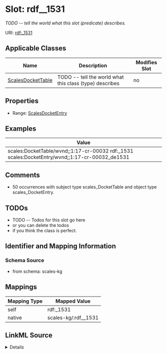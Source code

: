 

# Slot: rdf__1531


_TODO -- tell the world what this slot (predicate) describes._





URI: [rdf:_1531](http://www.w3.org/1999/02/22-rdf-syntax-ns#_1531)



<!-- no inheritance hierarchy -->





## Applicable Classes

| Name | Description | Modifies Slot |
| --- | --- | --- |
| [ScalesDocketTable](../classes/ScalesDocketTable.md) | TODO -- tell the world what this class (type) describes |  no  |







## Properties

* Range: [ScalesDocketEntry](../classes/ScalesDocketEntry.md)






## Examples

| Value |
| --- |
| scales:DocketTable/wvnd;;1:17-cr-00032 rdf:_1531 scales:DocketEntry/wvnd;;1:17-cr-00032_de1531 |

## Comments

* 50 occurrences with subject type scales_DocketTable and object type scales_DocketEntry.

## TODOs

* TODO -- Todos for this slot go here
* or you can delete the todos
* if you think the class is perfect.

## Identifier and Mapping Information







### Schema Source


* from schema: scales-kg




## Mappings

| Mapping Type | Mapped Value |
| ---  | ---  |
| self | rdf:_1531 |
| native | scales-kg/:rdf__1531 |




## LinkML Source

<details>
```yaml
name: rdf__1531
description: TODO -- tell the world what this slot (predicate) describes.
todos:
- TODO -- Todos for this slot go here
- or you can delete the todos
- if you think the class is perfect.
comments:
- 50 occurrences with subject type scales_DocketTable and object type scales_DocketEntry.
examples:
- value: scales:DocketTable/wvnd;;1:17-cr-00032 rdf:_1531 scales:DocketEntry/wvnd;;1:17-cr-00032_de1531
from_schema: scales-kg
rank: 1000
slot_uri: rdf:_1531
alias: rdf__1531
domain_of:
- scales_DocketTable
range: scales_DocketEntry

```
</details>